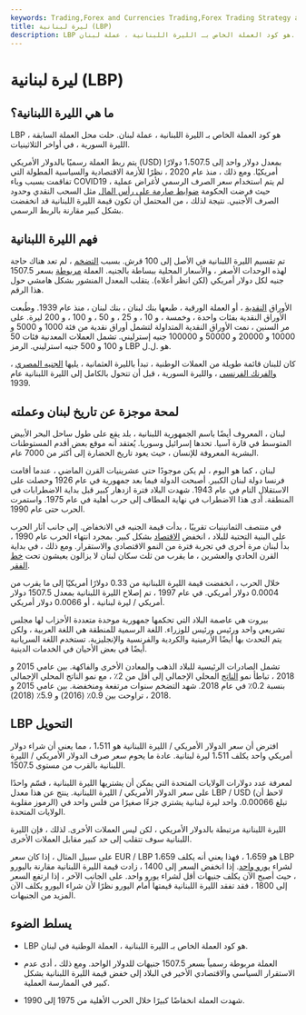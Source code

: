 ```yaml
---
keywords: Trading,Forex and Currencies Trading,Forex Trading Strategy and Education,Strategy and Education
title: ليرة لبنانية (LBP)
description: LBP هو كود العملة الخاص بـ الليرة اللبنانية ، عملة لبنان.
---
```


# ليرة لبنانية (LBP)
## ما هي الليرة اللبنانية؟

LBP هو كود العملة الخاص بـ الليرة اللبنانية ، عملة لبنان. حلت محل العملة السابقة ، الليرة السورية ، في أواخر الثلاثينيات.

يتم ربط العملة رسميًا بالدولار الأمريكي (USD) بمعدل دولار واحد إلى 1،507.5 دولارًا أمريكيًا. ومع ذلك ، منذ عام 2020 ، نظرًا للأزمة الاقتصادية والسياسية المطولة التي تفاقمت بسبب وباء COVID19 ، لم يتم استخدام سعر الصرف الرسمي لأغراض عملية حيث فرضت الحكومة [ضوابط صارمة على رأس المال](/capital_conrol) مثل السحب النقدي وحدود الصرف الأجنبي. نتيجة لذلك ، من المحتمل أن تكون قيمة الليرة اللبنانية قد انخفضت بشكل كبير مقارنة بالربط الرسمي.

## فهم الليرة اللبنانية

تم تقسيم الليرة اللبنانية في الأصل إلى 100 قرش. بسبب [التضخم](/inflation) ، لم تعد هناك حاجة لهذه الوحدات الأصغر ، والأسعار المحلية ببساطة بالجنيه. العملة [مربوطة](/pegging) بسعر 1507.5 جنيه لكل دولار أمريكي (لكن انظر أعلاه). يتقلب المعدل المنشور بشكل هامشي حول هذا الرقم.

الأوراق [النقدية](/banknote) ، أو العملة الورقية ، طبعها بنك لبنان ، بنك لبنان ، منذ عام 1939. وطُبعت الأوراق النقدية بفئات واحدة ، وخمسة ، و 10 ، و 25 ، و 50 ، و 100 ، و 200 ليرة. على مر السنين ، نمت الأوراق النقدية المتداولة لتشمل أوراق نقدية من فئة 1000 و 5000 و 10000 و 20000 و 50000 و 100000 جنيه إسترليني. تشمل العملات المعدنية فئات 50 و 100 و 500 جنيه استرليني. الرمز LBP هو .ل.ل.

كان للبنان قائمة طويلة من العملات الوطنية ، تبدأ بالليرة العثمانية ، يليها [الجنيه المصري](/egp) ، [والفرنك الفرنسي](/franc-f) ، والليرة السورية ، قبل أن تتحول بالكامل إلى الليرة اللبنانية عام 1939.

## لمحة موجزة عن تاريخ لبنان وعملته

لبنان ، المعروف أيضًا باسم الجمهورية اللبنانية ، بلد يقع على طول ساحل البحر الأبيض المتوسط في قارة آسيا. تحدها إسرائيل وسوريا. يُعتقد أنه موقع بعض أقدم المستوطنات البشرية المعروفة للإنسان ، حيث يعود تاريخ الحضارة إلى أكثر من 7000 عام.

لبنان ، كما هو اليوم ، لم يكن موجودًا حتى عشرينيات القرن الماضي ، عندما أقامت فرنسا دولة لبنان الكبير. أصبحت الدولة فيما بعد جمهورية في عام 1926 وحصلت على الاستقلال التام في عام 1943. شهدت البلاد فترة ازدهار كبير قبل بداية الاضطرابات في المنطقة. أدى هذا الاضطراب في نهاية المطاف إلى حرب أهلية في عام 1975. واستمرت الحرب حتى عام 1990.

في منتصف الثمانينيات تقريبًا ، بدأت قيمة الجنيه في الانخفاض. إلى جانب آثار الحرب على البنية التحتية للبلاد ، انخفض [الاقتصاد](/economy) بشكل كبير. بمجرد انتهاء الحرب عام 1990 ، بدأ لبنان مرة أخرى في تجربة فترة من النمو الاقتصادي والاستقرار. ومع ذلك ، في بداية القرن الحادي والعشرين ، ما يقرب من ثلث سكان لبنان لا يزالون يعيشون تحت [خط الفقر](/international-poverty-line).

خلال الحرب ، انخفضت قيمة الليرة اللبنانية من 0.33 دولارًا أمريكيًا إلى ما يقرب من 0.0004 دولار أمريكي. في عام 1997 ، تم إصلاح الليرة اللبنانية بمعدل 1507.5 دولار أمريكي / ليرة لبنانية ، أو 0.0066 دولار أمريكي.

بيروت هي عاصمة البلاد التي تحكمها جمهورية موحدة متعددة الأحزاب لها مجلس تشريعي واحد ورئيس ورئيس للوزراء. اللغة الرسمية للمنطقة هي اللغة العربية ، ولكن يتم التحدث بها أيضًا الأرمينية والكردية والفرنسية والإنجليزية. تستخدم اللغة السريانية أيضًا في بعض الأحيان في الخدمات الدينية.

تشمل الصادرات الرئيسية للبلاد الذهب والمعادن الأخرى والفاكهة. بين عامي 2015 و 2018 ، تباطأ نمو [الناتج](/gdp) المحلي الإجمالي إلى أقل من 2٪ ، مع نمو الناتج المحلي الإجمالي بنسبة 0.2٪ في عام 2018. شهد التضخم سنوات مرتفعة ومنخفضة. بين عامي 2015 و 2018 ، تراوحت بين 0.9٪ (2016) و 5.9٪ (2018).

## LBP التحويل

افترض أن سعر الدولار الأمريكي / الليرة اللبنانية هو 1،511 ، مما يعني أن شراء دولار أمريكي واحد يكلف 1،511 ليرة لبنانية. عادة ما يحوم سعر صرف الدولار الأمريكي / الليرة اللبنانية بالقرب من مستوى 1507.5.

لمعرفة عدد دولارات الولايات المتحدة التي يمكن أن يشتريها الليرة اللبنانية ، قسّم واحدًا على سعر الدولار الأمريكي / الليرة اللبنانية. ينتج عن هذا معدل LBP / USD (لاحظ أن الرموز مقلوبة) تبلغ 0.00066. واحد ليرة لبنانية يشتري جزءًا صغيرًا من فلس واحد في الولايات المتحدة.

الليرة اللبنانية مرتبطة بالدولار الأمريكي ، لكن ليس العملات الأخرى. لذلك ، فإن الليرة اللبنانية سوف تتقلب إلى حد كبير مقابل العملات الأخرى.

على سبيل المثال ، إذا كان سعر EUR / LBP هو 1،659 ، فهذا يعني أنه يكلف 1،659 LBP لشراء [يورو واحد](/euro). إذا انخفض السعر إلى 1400 ، زادت قيمة الليرة اللبنانية مقارنة باليورو ، حيث أصبح الآن يكلف جنيهات أقل لشراء يورو واحد. على الجانب الآخر ، إذا ارتفع السعر إلى 1800 ، فقد تفقد الليرة اللبنانية قيمتها أمام اليورو نظرًا لأن شراء اليورو يكلف الآن المزيد من الجنيهات.

## يسلط الضوء

- LBP هو كود العملة الخاص بـ الليرة اللبنانية ، العملة الوطنية في لبنان.

- العملة مربوطة رسمياً بسعر 1507.5 جنيهات للدولار الواحد. ومع ذلك ، أدى عدم الاستقرار السياسي والاقتصادي الأخير في البلاد إلى خفض قيمة الليرة اللبنانية بشكل كبير في الممارسة العملية.

- شهدت العملة انخفاضًا كبيرًا خلال الحرب الأهلية من 1975 إلى 1990.

